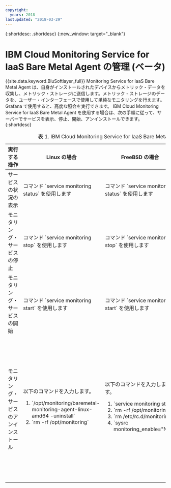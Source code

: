 ```yaml
---
copyright:
  years: 2018
lastupdated: "2018-03-29"
---
```


{:shortdesc: .shortdesc}
{:new_window: target="_blank"}

# IBM Cloud Monitoring Service for IaaS Bare Metal Agent の管理 (ベータ)

{{site.data.keyword.BluSoftlayer_full}} Monitoring Service for IaaS Bare Metal Agent は、自身がインストールされたデバイスからメトリック・データを収集し、メトリック・ストレージに送信します。メトリック・ストレージのデータを、ユーザー・インターフェースで使用して単純なモニタリングを行えます。Grafana で使用すると、高度な照会を実行できます。
IBM Cloud Monitoring Service for IaaS Bare Metal Agent を使用する場合は、次の手順に従って、サーバーでサービスを表示、停止、開始、アンインストールできます。
{:shortdesc}

<table>
   <CAPTION>表 1. IBM Cloud Monitoring Service for IaaS Bare Metal Agent</CAPTION>
   <THEAD>
   <TR>
   <th>実行する操作</th>
   <th>Linux の場合</th>
     <th>FreeBSD の場合</th>
     <th>Windows の場合</th>
   </TR>
   </THEAD>
   <TBODY>
   <tr>
   <td>サービスの状況の表示</td>
   <td>
   コマンド `service monitoring status` を使用します
   </td>
     <td>
   コマンド `service monitoring status` を使用します
   </td>
     <td>
   コマンド `sc.exe query monitoring` を使用します
   </td>
   </tr>
   <tr>
   <td>モニタリング・サービスの停止</td>
   <td>
   コマンド `service monitoring stop` を使用します
   </td>
     <td>
   コマンド `service monitoring stop` を使用します
   </td>
     <td>
   コマンド `sc.exe stop monitoring` を使用します
   </td>
   </tr>
       <tr>
   <td>モニタリング・サービスの開始</td>
   <td>
   コマンド `service monitoring start` を使用します
   </td>
     <td>
   コマンド `service monitoring start` を使用します
   </td>
     <td>
   コマンド `sc.exe start monitoring` を使用します
   </td>
   </tr>
       <tr>
   <td>モニタリング・サービスのアンインストール</td>
   <td>以下のコマンドを入力します。
     <ol>
       <li>`/opt/monitoring/baremetal-monitoring-agent-linux-amd64 -uninstall`</li>
       <li>`rm -rf /opt/monitoring`</li>
     </ol>
   </td>
     <td>以下のコマンドを入力します。
     <ol>
    <li>`service monitoring stop`</li>
    <li>`rm -rf /opt/monitoring`</li>
    <li>`rm /etc/rc.d/monitoring`</li>
<li>`sysrc monitoring_enable="NO"`</li>
     </ol>
   </td>
     <td>以下の手順を実行します。
 <ol>
       <li>**「プログラムの追加と削除」**を開きます。</li>
       <li>**「IBM Cloud Monitoring Agent」**を選択します。</li>
   <li>**「アンインストール」**をクリックします。</li>
     </ol>
   </td>
   </tr>
   </TBODY>
   </table>



